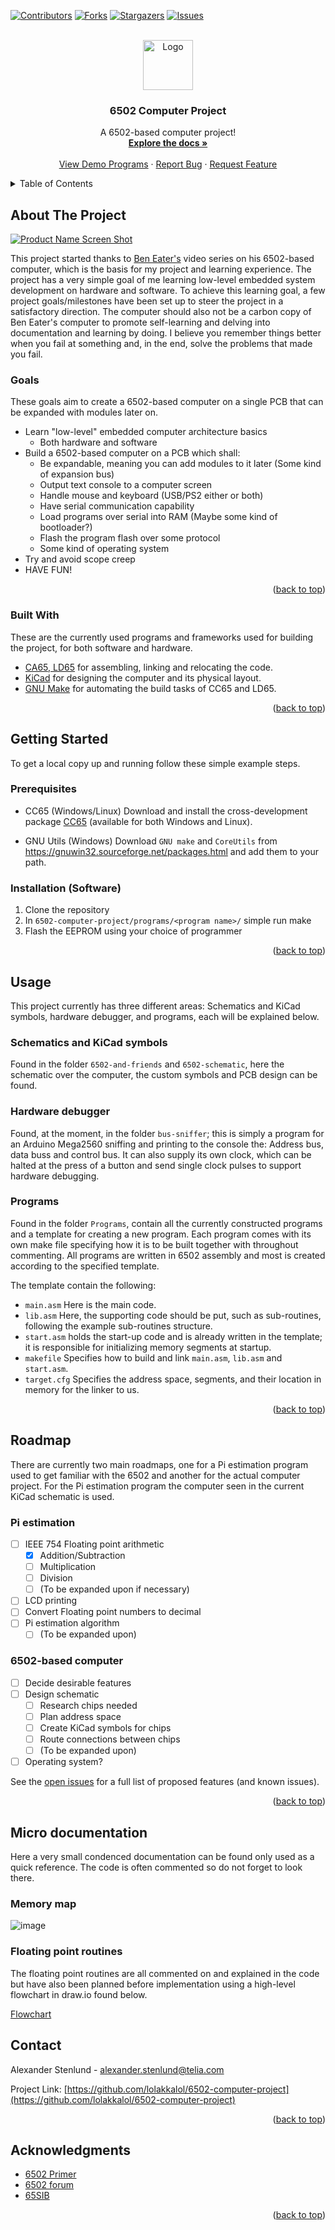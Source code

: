 <!-- Improved compatibility of back to top link: See: https://github.com/lolakkalol/6502-computer-project/pull/73 -->
<a name="readme-top"></a>
<!--
*** Thanks for checking out the Best-README-Template. If you have a suggestion
*** that would make this better, please fork the repo and create a pull request
*** or simply open an issue with the tag "enhancement".
*** Don't forget to give the project a star!
*** Thanks again! Now go create something AMAZING! :D
-->



<!-- PROJECT SHIELDS -->
<!--
*** I'm using markdown "reference style" links for readability.
*** Reference links are enclosed in brackets [ ] instead of parentheses ( ).
*** See the bottom of this document for the declaration of the reference variables
*** for contributors-url, forks-url, etc. This is an optional, concise syntax you may use.
*** https://www.markdownguide.org/basic-syntax/#reference-style-links
-->
[![Contributors][contributors-shield]][contributors-url]
[![Forks][forks-shield]][forks-url]
[![Stargazers][stars-shield]][stars-url]
[![Issues][issues-shield]][issues-url]
<!--[![MIT License][license-shield]][license-url]
[![LinkedIn][linkedin-shield]][linkedin-url]-->



<!-- PROJECT LOGO -->
<br />
<div align="center">
  <a href="https://github.com/lolakkalol/6502-computer-project">
    <img src="images/logo.png" alt="Logo" width="80" height="80">
  </a>

  <h3 align="center">6502 Computer Project</h3>

  <p align="center">
    A 6502-based computer project!
    <br />
    <a href="https://github.com/lolakkalol/6502-computer-project"><strong>Explore the docs »</strong></a>
    <br />
    <br />
    <a href="https://github.com/lolakkalol/6502-computer-project/tree/main/programs">View Demo Programs</a>
    ·
    <a href="https://github.com/lolakkalol/6502-computer-project/issues">Report Bug</a>
    ·
    <a href="https://github.com/lolakkalol/6502-computer-project/issues">Request Feature</a>
  </p>
</div>



<!-- TABLE OF CONTENTS -->
<details>
  <summary>Table of Contents</summary>
  <ol>
    <li>
      <a href="#about-the-project">About The Project</a>
      <ul>
        <li><a href="#built-with">Built With</a></li>
      </ul>
    </li>
    <li>
      <a href="#getting-started">Getting Started</a>
      <ul>
        <li><a href="#prerequisites">Prerequisites</a></li>
        <li><a href="#installation">Installation</a></li>
      </ul>
    </li>
    <li><a href="#usage">Usage</a></li>
    <li><a href="#roadmap">Roadmap</a></li>
    <li><a href="#contributing">Contributing</a></li>
    <li><a href="#license">License</a></li>
    <li><a href="#contact">Contact</a></li>
    <li><a href="#acknowledgments">Acknowledgments</a></li>
  </ol>
</details>



<!-- ABOUT THE PROJECT -->
## About The Project

[![Product Name Screen Shot][product-screenshot]](https://example.com)

This project started thanks to [Ben Eater's](https://www.youtube.com/@BenEater) video series on his 6502-based computer, which is the basis for my project and learning experience.
The project has a very simple goal of me learning low-level embedded system development on hardware and software. To achieve this learning goal, a few project goals/milestones have been set up to steer the project in a satisfactory direction.
The computer should also not be a carbon copy of Ben Eater's computer to promote self-learning and delving into documentation and learning by doing. I believe you remember things better when you fail at something and, in the end, solve the problems that made you fail.

### Goals
These goals aim to create a 6502-based computer on a single PCB that can be expanded with modules later on.
- Learn "low-level" embedded computer architecture basics
  - Both hardware and software
- Build a 6502-based computer on a PCB which shall:
  - Be expandable, meaning you can add modules to it later (Some kind of expansion bus)
  - Output text console to a computer screen
  - Handle mouse and keyboard (USB/PS2 either or both)
  - Have serial communication capability
  - Load programs over serial into RAM (Maybe some kind of bootloader?)
  - Flash the program flash over some protocol
  - Some kind of operating system
- Try and avoid scope creep
- HAVE FUN!

<p align="right">(<a href="#readme-top">back to top</a>)</p>



### Built With
These are the currently used programs and frameworks used for building the project, for both software and hardware.

- [CA65, LD65](https://cc65.github.io/) for assembling, linking and relocating the code.
- [KiCad](https://www.kicad.org/) for designing the computer and its physical layout.
- [GNU Make](https://www.gnu.org/software/make/) for automating the build tasks of CC65 and LD65.

<p align="right">(<a href="#readme-top">back to top</a>)</p>



<!-- GETTING STARTED -->
## Getting Started

To get a local copy up and running follow these simple example steps.

### Prerequisites

* CC65 (Windows/Linux)
Download and install the cross-development package [CC65](https://github.com/cc65/cc65) (available for both Windows and Linux).

* GNU Utils (Windows)
Download `GNU make` and `CoreUtils` from https://gnuwin32.sourceforge.net/packages.html and add them to your path.

### Installation (Software)

1. Clone the repository
2. In `6502-computer-project/programs/<program name>/` simple run make
3. Flash the EEPROM using your choice of programmer

<p align="right">(<a href="#readme-top">back to top</a>)</p>



<!-- USAGE EXAMPLES -->
## Usage

This project currently has three different areas: Schematics and KiCad symbols, hardware debugger, and programs, each will be explained below.

### Schematics and KiCad symbols
Found in the folder `6502-and-friends` and `6502-schematic`, here the schematic over the computer, the custom symbols and PCB design can be found.

### Hardware debugger
Found, at the moment, in the folder `bus-sniffer`; this is simply a program for an Arduino Mega2560 sniffing and printing to the console the: Address bus, data buss and control bus.
It can also supply its own clock, which can be halted at the press of a button and send single clock pulses to support hardware debugging.

### Programs
Found in the folder `Programs`, contain all the currently constructed programs and a template for creating a new program.
Each program comes with its own make file specifying how it is to be built together with throughout commenting. 
All programs are written in 6502 assembly and most is created according to the specified template.

The template contain the following:
- `main.asm` Here is the main code.
- `lib.asm` Here, the supporting code should be put, such as sub-routines, following the example sub-routines structure.
- `start.asm` holds the start-up code and is already written in the template; it is responsible for initializing memory segments at startup.
- `makefile` Specifies how to build and link `main.asm`, `lib.asm` and `start.asm`.
- `target.cfg` Specifies the address space, segments, and their location in memory for the linker to us.

<p align="right">(<a href="#readme-top">back to top</a>)</p>



<!-- ROADMAP -->
## Roadmap
There are currently two main roadmaps, one for a Pi estimation program used to get familiar with the 6502 and another for the actual computer project.
For the Pi estimation program the computer seen in the current KiCad schematic is used.

### Pi estimation
- [ ] IEEE 754 Floating point arithmetic
  - [X] Addition/Subtraction
  - [ ] Multiplication
  - [ ] Division
  - [ ] (To be expanded upon if necessary)
- [ ] LCD printing
- [ ] Convert Floating point numbers to decimal
- [ ] Pi estimation algorithm
  - [ ] (To be expanded upon)

### 6502-based computer
- [ ] Decide desirable features
- [ ] Design schematic
  - [ ] Research chips needed
  - [ ] Plan address space
  - [ ] Create KiCad symbols for chips
  - [ ] Route connections between chips
  - [ ] (To be expanded upon)
- [ ] Operating system?

See the [open issues](https://github.com/lolakkalol/6502-computer-project/issues) for a full list of proposed features (and known issues).

<p align="right">(<a href="#readme-top">back to top</a>)</p>

## Micro documentation
Here a very small condenced documentation can be found only used as a quick reference.
The code is often commented so do not forget to look there.

### Memory map
![image](https://github.com/lolakkalol/6502-computer-project/assets/23548892/c80aab7e-f1ac-4e97-982a-5b658e6c99c1)

### Floating point routines
The floating point routines are all commented on and explained in the code but have also been planned before implementation using a high-level flowchart in draw.io found below.

[Flowchart](https://drive.google.com/file/d/1zk0GJeMiMwG2__90PIV5DE1KcaoCTDiV/view?usp=sharing)

<!-- CONTRIBUTING -->
<!--## Contributing

Contributions are what make the open source community such an amazing place to learn, inspire, and create. Any contributions you make are **greatly appreciated**.

If you have a suggestion that would make this better, please fork the repo and create a pull request. You can also simply open an issue with the tag "enhancement".
Don't forget to give the project a star! Thanks again!

1. Fork the Project
2. Create your Feature Branch (`git checkout -b feature/AmazingFeature`)
3. Commit your Changes (`git commit -m 'Add some AmazingFeature'`)
4. Push to the Branch (`git push origin feature/AmazingFeature`)
5. Open a Pull Request

<p align="right">(<a href="#readme-top">back to top</a>)</p>-->



<!-- LICENSE -->
<!--## License

Distributed under the MIT License. See `LICENSE.txt` for more information.

<p align="right">(<a href="#readme-top">back to top</a>)</p>-->



<!-- CONTACT -->
## Contact

Alexander Stenlund -  alexander.stenlund@telia.com

Project Link: [https://github.com/lolakkalol/6502-computer-project](https://github.com/lolakkalol/6502-computer-project)

<p align="right">(<a href="#readme-top">back to top</a>)</p>



<!-- ACKNOWLEDGMENTS -->
## Acknowledgments

* [6502 Primer](https://wilsonminesco.com/6502primer/)
* [6502 forum](http://forum.6502.org/viewtopic.php?t=1064&start=105)
* [65SIB](http://forum.6502.org/viewtopic.php?t=1064&start=105)

<p align="right">(<a href="#readme-top">back to top</a>)</p>



<!-- MARKDOWN LINKS & IMAGES -->
<!-- https://www.markdownguide.org/basic-syntax/#reference-style-links -->
[contributors-shield]: https://img.shields.io/github/contributors/lolakkalol/6502-computer-project.svg?style=for-the-badge
[contributors-url]: https://github.com/lolakkalol/6502-computer-project/graphs/contributors
[forks-shield]: https://img.shields.io/github/forks/lolakkalol/6502-computer-project.svg?style=for-the-badge
[forks-url]: https://github.com/lolakkalol/6502-computer-project/network/members
[stars-shield]: https://img.shields.io/github/stars/lolakkalol/6502-computer-project.svg?style=for-the-badge
[stars-url]: https://github.com/lolakkalol/6502-computer-project/stargazers
[issues-shield]: https://img.shields.io/github/issues/lolakkalol/6502-computer-project.svg?style=for-the-badge
[issues-url]: https://github.com/lolakkalol/6502-computer-project/issues
[license-shield]: https://img.shields.io/github/license/lolakkalol/6502-computer-project.svg?style=for-the-badge
[license-url]: https://github.com/lolakkalol/6502-computer-project/blob/master/LICENSE.txt
[linkedin-shield]: https://img.shields.io/badge/-LinkedIn-black.svg?style=for-the-badge&logo=linkedin&colorB=555
[linkedin-url]: https://linkedin.com/in/othneildrew
[product-screenshot]: images/screenshot.png
